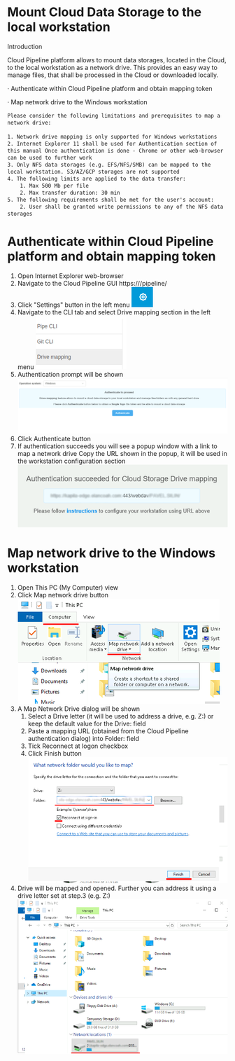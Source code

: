 # Mount Cloud Data Storage to the local workstation

Introduction

Cloud Pipeline platform allows to mount data storages, located in the Cloud, to the local workstation as a network drive.
This provides an easy way to manage files, that shall be processed in the Cloud or downloaded locally.

· Authenticate within Cloud Pipeline platform and obtain mapping token

· Map network drive to the Windows workstation

~~~
Please consider the following limitations and prerequisites to map a network drive:

1. Network drive mapping is only supported for Windows workstations
2. Internet Explorer 11 shall be used for Authentication section of this manual Once authentication is done - Chrome or other web-browser can be used to further work
3. Only NFS data storages (e.g. EFS/NFS/SMB) can be mapped to the local workstation. S3/AZ/GCP storages are not supported
4. The following limits are applied to the data transfer:
    1. Max 500 Mb per file
    2. Max transfer duration: 30 min
5. The following requirements shall be met for the user's account:
    2. User shall be granted write permissions to any of the NFS data storages
~~~

# Authenticate within Cloud Pipeline platform and obtain mapping token

1. Open Internet Explorer web-browser 
2. Navigate to the Cloud Pipeline GUI https://<cloud pipeline adress>/pipeline/
3. Click "Settings" button in the left menu ![CP_MappingStorages](attachments/MappingStorages_1.png)
4. Navigate to the CLI tab and select Drive mapping section in the left menu
![CP_MappingStorages](attachments/MappingStorages_2.png)
5. Authentication prompt will be shown
![CP_MappingStorages](attachments/MappingStorages_3.png)
6. Click Authenticate button
7. If authentication succeeds you will see a popup window with a link to map a network drive Copy the URL shown in the popup, it will be used in the workstation configuration section
![CP_MappingStorages](attachments/MappingStorages_4.png)

# Map network drive to the Windows workstation

1. Open This PC (My Computer) view
2. Click Map network drive button
![CP_MappingStorages](attachments/MappingStorages_5.png)
3. A Map Network Drive dialog will be shown
    1. Select a Drive letter (it will be used to address a drive, e.g. Z:\) or keep the default value for the Drive: field
    2. Paste a mapping URL (obtained from the Cloud Pipeline authentication dialog) into Folder: field
    3. Tick Reconnect at logon checkbox
    4. Click Finish button
    ![CP_MappingStorages](attachments/MappingStorages_6.png)
4. Drive will be mapped and opened. Further you can address it using a drive letter set at step.3 (e.g. Z:\)
![CP_MappingStorages](attachments/MappingStorages_7.png)